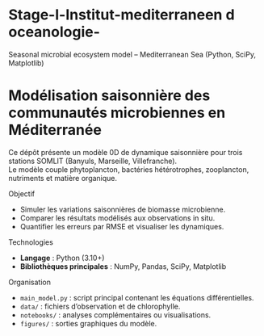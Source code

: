 # Stage-l-Institut-mediterraneen d oceanologie-
Seasonal microbial ecosystem model – Mediterranean Sea (Python, SciPy, Matplotlib)

# Modélisation saisonnière des communautés microbiennes en Méditerranée

Ce dépôt présente un modèle 0D de dynamique saisonnière pour trois stations SOMLIT (Banyuls, Marseille, Villefranche).  
Le modèle couple phytoplancton, bactéries hétérotrophes, zooplancton, nutriments et matière organique.

 Objectif
- Simuler les variations saisonnières de biomasse microbienne.
- Comparer les résultats modélisés aux observations in situ.
- Quantifier les erreurs par RMSE et visualiser les dynamiques.

 Technologies
- **Langage** : Python (3.10+)
- **Bibliothèques principales** : NumPy, Pandas, SciPy, Matplotlib

 Organisation
- `main_model.py` : script principal contenant les équations différentielles.
- `data/` : fichiers d’observation et de chlorophylle.
- `notebooks/` : analyses complémentaires ou visualisations.
- `figures/` : sorties graphiques du modèle.
